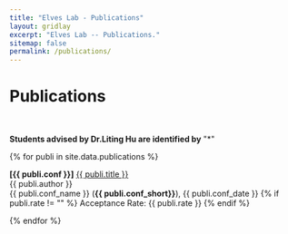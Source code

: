 ```yaml
---
title: "Elves Lab - Publications"
layout: gridlay
excerpt: "Elves Lab -- Publications."
sitemap: false
permalink: /publications/
---
```



# Publications

<p> &nbsp; </p>

<b>Students advised by Dr.Liting Hu are identified by</b> "*"

{% for publi in site.data.publications %}

  <b>[{{ publi.conf }}]</b> <a href="{{ publi.link }}">{{ publi.title }}</a><br />
  {{ publi.author }}<br />
  {{ publi.conf_name }} (<b>{{ publi.conf_short}}</b>), {{ publi.conf_date }}
  {% if publi.rate != "" %}
  Acceptance Rate: {{ publi.rate }}
  {% endif %}

{% endfor %}
